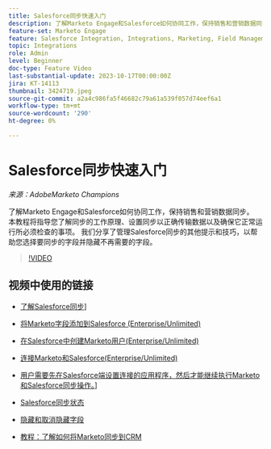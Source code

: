 ```yaml
---
title: Salesforce同步快速入门
description: 了解Marketo Engage和Salesforce如何协同工作，保持销售和营销数据同步。 本教程将指导您了解同步的工作原理、设置同步以正确传输数据以及确保它正常运行所必须检查的事项。
feature-set: Marketo Engage
feature: Salesforce Integration, Integrations, Marketing, Field Management, Administration
topic: Integrations
role: Admin
level: Beginner
doc-type: Feature Video
last-substantial-update: 2023-10-17T00:00:00Z
jira: KT-14113
thumbnail: 3424719.jpeg
source-git-commit: a2a4c986fa5f46682c79a61a539f057d74eef6a1
workflow-type: tm+mt
source-wordcount: '290'
ht-degree: 0%

---
```



# Salesforce同步快速入门

*来源：AdobeMarketo Champions*

了解Marketo Engage和Salesforce如何协同工作，保持销售和营销数据同步。 本教程将指导您了解同步的工作原理、设置同步以正确传输数据以及确保它正常运行所必须检查的事项。 我们分享了管理Salesforce同步的其他提示和技巧，以帮助您选择要同步的字段并隐藏不再需要的字段。

>[!VIDEO](https://video.tv.adobe.com/v/3424719/?learn=on)

## 视频中使用的链接

* [了解Salesforce同步](https://experienceleague.adobe.com/docs/marketo/using/product-docs/crm-sync/salesforce-sync/understanding-the-salesforce-sync.html)]

* [将Marketo字段添加到Salesforce (Enterprise/Unlimited)](https://experienceleague.adobe.com/docs/marketo/using/product-docs/crm-sync/salesforce-sync/setup/enterprise-unlimited-edition/step-1-of-3-add-marketo-fields-to-salesforce-enterprise-unlimited.html)

* [在Salesforce中创建Marketo用户(Enterprise/Unlimited)](https://experienceleague.adobe.com/docs/marketo/using/product-docs/crm-sync/salesforce-sync/setup/enterprise-unlimited-edition/step-2-of-3-create-a-salesforce-user-for-marketo-enterprise-unlimited.html)

* [连接Marketo和Salesforce(Enterprise/Unlimited)](https://experienceleague.adobe.com/docs/marketo/using/product-docs/crm-sync/salesforce-sync/setup/enterprise-unlimited-edition/step-3-of-3-connect-marketo-and-salesforce-enterprise-unlimited.html)

* [用户需要先在Salesforce端设置连接的应用程序，然后才能继续执行Marketo和Salesforce同步操作。](https://experienceleague.adobe.com/docs/marketo/using/product-docs/crm-sync/salesforce-sync/log-in-using-oauth-2-0.html)]

* [Salesforce同步状态](https://experienceleague.adobe.com/docs/marketo/using/product-docs/crm-sync/salesforce-sync/salesforce-sync-status.html)

* [隐藏和取消隐藏字段](https://experienceleague.adobe.com/docs/marketo/using/product-docs/administration/field-management/hide-and-unhide-a-field.html)

* [教程：了解如何将Marketo同步到CRM](https://experienceleague.adobe.com/docs/marketo-learn/tutorials/lead-and-data-management/crm-sync-learn.html)
